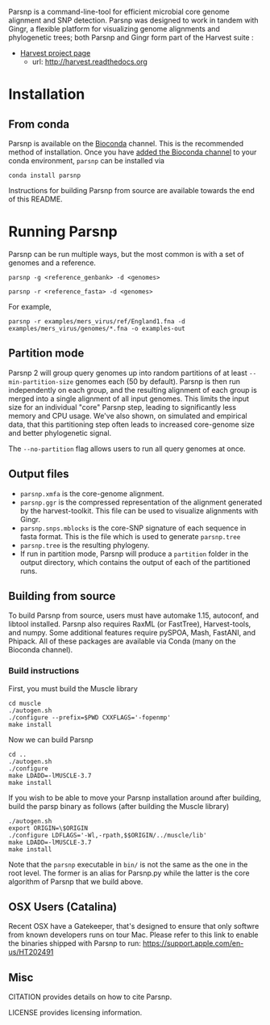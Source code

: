 Parsnp is a command-line-tool for efficient microbial core genome alignment and SNP detection. Parsnp was designed to work in tandem with Gingr, a flexible platform for visualizing genome alignments and phylogenetic trees; both Parsnp and Gingr form part of the Harvest suite :

- [Harvest project page](http://harvest.readthedocs.org)
  -  url: http://harvest.readthedocs.org




# Installation
## From conda
Parsnp is available on the [Bioconda](https://bioconda.github.io/user/install.html#set-up-channels) channel. This is the recommended method of installation. Once you have [added the Bioconda channel](https://bioconda.github.io/user/install.html#set-up-channels) to your conda environment, `parsnp` can be installed via
```
conda install parsnp
```

Instructions for building Parsnp from source are available towards the end of this README.

# Running Parsnp
Parsnp can be run multiple ways, but the most common is with a set of genomes and a reference. 
```
parsnp -g <reference_genbank> -d <genomes> 
```
```
parsnp -r <reference_fasta> -d <genomes> 
```
For example, 
```
parsnp -r examples/mers_virus/ref/England1.fna -d examples/mers_virus/genomes/*.fna -o examples-out
```

## Partition mode
Parsnp 2 will group query genomes up into random partitions of at least `--min-partition-size` genomes each (50 by default). Parsnp is then run independently on each group, and the resulting alignment of each group is merged into a single alignment of all input genomes. This limits the input size for an individual "core" Parsnp step, leading to significantly less memory and CPU usage. We've also shown, on simulated and empirical data, that this partitioning step often leads to increased core-genome size and better phylogenetic signal.

The `--no-partition` flag allows users to run all query genomes at once.

## Output files
* `parsnp.xmfa` is the core-genome alignment.
* `parsnp.ggr` is the compressed representation of the alignment generated by the harvest-toolkit. This file can be used to visualize alignments with Gingr.
* `parsnp.snps.mblocks` is the core-SNP signature of each sequence in fasta format. This is the file which is used to generate `parsnp.tree`
* `parsnp.tree` is the resulting phylogeny.
* If run in partition mode, Parsnp will produce a `partition` folder in the output directory, which contains the output of each of the partitioned runs. 


## Building from source 

To build Parsnp from source, users must have automake 1.15, autoconf, and libtool installed. Parsnp also requires RaxML (or FastTree), Harvest-tools, and numpy. Some additional features require  pySPOA, Mash, FastANI, and Phipack. All of these packages are available via Conda (many on the Bioconda channel).

### Build instructions
First, you must build the Muscle library
```
cd muscle
./autogen.sh
./configure --prefix=$PWD CXXFLAGS='-fopenmp'
make install
```

Now we can build Parsnp
```
cd ..
./autogen.sh
./configure
make LDADD=-lMUSCLE-3.7 
make install
```

If you wish to be able to move your Parsnp installation around after building, build the parsp binary as follows (after building the Muscle library)
```
./autogen.sh
export ORIGIN=\$ORIGIN
./configure LDFLAGS='-Wl,-rpath,$$ORIGIN/../muscle/lib'
make LDADD=-lMUSCLE-3.7 
make install
```

Note that the `parsnp` executable in `bin/` is not the same as the one in the root level. The former is an alias for Parsnp.py while the latter is the core algorithm of Parsnp that we build above.

## OSX Users (Catalina)
Recent OSX have a Gatekeeper, that's designed to ensure that only softwre from known developers runs on  tour Mac. Please refer to this link to enable the binaries shipped with Parsnp to run: https://support.apple.com/en-us/HT202491


## Misc

CITATION provides details on how to cite Parsnp.

LICENSE provides licensing information.
